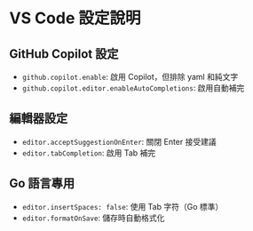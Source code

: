 # VS Code 設定說明

## GitHub Copilot 設定
- `github.copilot.enable`: 啟用 Copilot，但排除 yaml 和純文字
- `github.copilot.editor.enableAutoCompletions`: 啟用自動補完

## 編輯器設定
- `editor.acceptSuggestionOnEnter`: 關閉 Enter 接受建議
- `editor.tabCompletion`: 啟用 Tab 補完

## Go 語言專用
- `editor.insertSpaces: false`: 使用 Tab 字符（Go 標準）
- `editor.formatOnSave`: 儲存時自動格式化